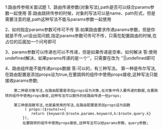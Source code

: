 1:路由传参相关面试题
  1、路由传递参数(对象写法),path是否可以结合params参数一起使用
     答:路由跳转传参的时候，对象的写法可以是name、path形式，但是需要注意的是,path这种写法不能与params参数一起使用

  2、如何指定params参数可传可不传
     答:如果路由要求传递params参数，但是你就是不传,url会出现问题,指定params参数可传可不传，只需在配置路由的时候,在占位的后面加一个问号即可

  3、params参数可以传递也可以不传递，但是如果传递是空串，如何解决
     答:使用undefined解决，如果params传递的是一个''，只需要在改为 ''||undefined即可 

  4、路由组件能不能传递props数据
     答:可以的，有三种写法。
        第一种是布尔写法,在路由配置是添加props设为true,在要跳转的组件中使用props接收,这种写法只能接收params参数;

        第二种是对象写法,在路由配置是添加props设为对象,在对象中传入要传递的数据,在要跳转的组件中使用props接收,这种写法可以额外的给路由传递一些props;

        第三种是函数写法,也是最常用的写法,在路由配置是添加props设为函数
             ( props:($route)=>{
                return {keyword:$route.params.keyword,k:$route.query.k}
            }),
            在要跳转的组件中使用props接收,这种写法可以给params参数、query参数;